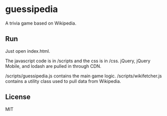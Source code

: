 # guessipedia
A trivia game based on Wikipedia.

## Run

Just open index.html.

The javascript code is in /scripts and the css is in /css. jQuery, jQuery Mobile, and lodash are pulled in through CDN.

/scripts/guessipedia.js contains the main game logic.
/scripts/wikifetcher.js contains a utility class used to pull data from Wikipedia.

## License

MIT
